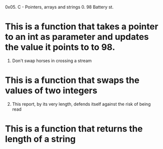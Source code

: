 0x05. C - Pointers, arrays and strings
0. 98 Battery st.
# This is a function that takes a pointer to an int as parameter and updates the value it points to to 98.
1. Don't swap horses in crossing a stream
# This is a function that swaps the values of two integers
2. This report, by its very length, defends itself against the risk of being read
# This is a function that returns the length of a string
